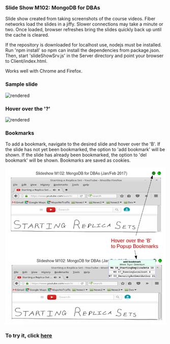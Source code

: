 ### Slide Show M102: MongoDB for DBAs

Slide show created from taking screenshots of the course videos. Fiber networks load the slides in a jiffy. Slower connections may take a minute or two. Once loaded, browser refreshes bring the slides quickly back up until the cache is cleared.

If the repository is downloaded for localhost use, nodejs must be installed. Run 'npm install' so npm can install the dependencies from package.json. Then, start 'slideShowSrv.js' in the Server directory and point your browser to Client/index.html.

Works well with Chrome and Firefox.

### Sample slide

![rendered](https://github.com/tgregoneil/M102SlideShow/blob/master/sampleSlide.png?raw-true) 

### Hover over the '?'

![rendered](https://github.com/tgregoneil/M102SlideShow/blob/master/helpPopupTips.png?raw-true)

### Bookmarks

To add a bookmark, navigate to the desired slide and hover over the 'B'. If the slide has not yet been bookmarked, the option to 'add bookmark' will be shown. If the slide has already been bookmarked, the option to 'del bookmark' will be shown. Bookmarks are saved as cookies.

![rendered](https://github.com/tgregoneil/M102SlideShow/blob/master/bookmarks.png?raw-true)

### To try it, click <a href="http://htmlpreview.github.io/?https://github.com/tgregoneil/M102SlideShow/blob/master/Client/index.html">here</a>

